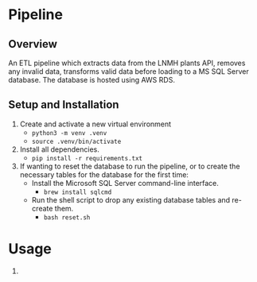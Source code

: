 # Pipeline

## Overview
An ETL pipeline which extracts data from the LNMH plants API, removes any invalid data, transforms valid data before loading to a MS SQL Server database. The database is hosted using AWS RDS. 

## Setup and Installation
1. Create and activate a new virtual environment 
    - `python3 -m venv .venv` 
    - `source .venv/bin/activate`
2. Install all dependencies.
    - `pip install -r requirements.txt`
3. If wanting to reset the database to run the pipeline, or to create the necessary tables for the database for the first time:
    - Install the Microsoft SQL Server command-line interface.
        - `brew install sqlcmd`
    - Run the shell script to drop any existing database tables and re-create them.
        - `bash reset.sh`

# Usage
1. 